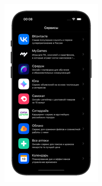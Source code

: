 <img src="https://github.com/eldarovsky/Services/blob/main/images/image.png" alt="" width="300" height="569">
